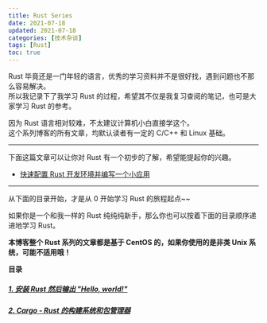 ```yaml
---
title: Rust Series
date: 2021-07-18
updated: 2021-07-18
categories: [技术杂谈]
tags: [Rust]
toc: true
---
```


Rust 毕竟还是一门年轻的语言，优秀的学习资料并不是很好找，遇到问题也不那么容易解决。  
所以我记录下了我学习 Rust 的过程，希望其不仅是我复习查阅的笔记，也可是大家学习 Rust 的参考。

因为 Rust 语言相对较难，不太建议计算机小白直接学这个。  
这个系列博客的所有文章，均默认读者有一定的 C/C++ 和 Linux 基础。

<!--more-->

---------



下面这篇文章可以让你对 Rust 有一个初步的了解，希望能提起你的兴趣。

* [快速配置 Rust 开发环境并编写一个小应用](https://gukaifeng.cn/archives/30)



-------



从下面的目录开始，才是从 0 开始学习 Rust 的旅程起点~~

如果你是一个和我一样的 Rust 纯纯纯新手，那么你也可以按着下面的目录顺序递进地学习 Rust。

**本博客整个 Rust 系列的文章都是基于 CentOS 的，如果你使用的是非类 Unix 系统，可能不适用哦！**

**目录**

##### [1. 安装 Rust 然后输出 "Hello, world!" ](https://gukaifeng.cn/archives/31)

##### [2. Cargo - Rust 的构建系统和包管理器](https://gukaifeng.cn/archives/32)

